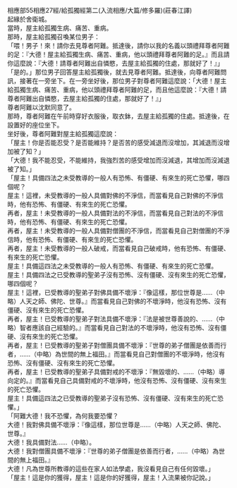 相應部55相應27經/給孤獨經第二(入流相應/大篇/修多羅)(莊春江譯)  
起緣於舍衛城。  
當時，屋主給孤獨生病、痛苦、重病。  
那時，屋主給孤獨召喚某位男子：  
「喂！男子！來！請你去見尊者阿難。抵達後，請你以我的名義以頭禮拜尊者阿難的足：『大德！屋主給孤獨生病、痛苦、重病，他以頭禮拜尊者阿難的足。』而且請你這麼說：『大德！請尊者阿難出自憐愍，去屋主給孤獨的住處，那就好了！』」  
「是的。」那位男子回答屋主給孤獨後，就去見尊者阿難。抵達後，向尊者阿難問訊，接著在一旁坐下。在一旁坐好後，那位男子對尊者阿難這麼說：「大德！屋主給孤獨生病、痛苦、重病，他以頭禮拜尊者阿難的足，而且他這麼說：『大德！請尊者阿難出自憐愍，去屋主給孤獨的住處，那就好了！』」  
尊者阿難以沈默同意了。  
那時，尊者阿難在午前時穿好衣服後，取衣鉢，去屋主給孤獨的住處。抵達後，在設置好的座位坐下。  
坐好後，尊者阿難對屋主給孤獨這麼說：  
「屋主！你是否能忍受？是否能維持？是否苦的感受減退而沒增加，其減退而沒增加被了知？」  
「大德！我不能忍受，不能維持，我強烈苦的感受增加而沒減退，其增加而沒減退被了知。」  
「屋主！具備四法之未受教導的一般人有恐怖、有僵硬、有來生的死亡恐懼，哪四個呢？  
屋主！這裡，未受教導的一般人具備對佛的不淨信，而當看見自己對佛的不淨信時，他有恐怖、有僵硬、有來生的死亡恐懼。  
再者，屋主！未受教導的一般人具備對法的不淨信，而當看見自己對法的不淨信時，他有恐怖、有僵硬、有來生的死亡恐懼。  
再者，屋主！未受教導的一般人具備對僧團的不淨信，而當看見自己對僧團的不淨信時，他有恐怖、有僵硬、有來生的死亡恐懼。  
再者，屋主！未受教導的一般人破戒，而當看見自己破戒時，他有恐怖、有僵硬、有來生的死亡恐懼。  
屋主！具備這四法之未受教導的一般人有恐怖、有僵硬、有來生的死亡恐懼。  
屋主！具備四法之已受教導的聖弟子沒有恐怖、沒有僵硬、沒有來生的死亡恐懼，哪四個呢？  
屋主！這裡，已受教導的聖弟子對佛具備不壞淨：『像這樣，那位世尊是……（中略）人天之師、佛陀、世尊。』而當看見自己對佛的不壞淨時，他沒有恐怖、沒有僵硬、沒有來生的死亡恐懼。  
再者，屋主！已受教導的聖弟子對法具備不壞淨：『法是被世尊善說的、……（中略）智者應該自己經驗的。』而當看見自己對法的不壞淨時，他沒有恐怖、沒有僵硬、沒有來生的死亡恐懼。  
再者，屋主！已受教導的聖弟子對僧團具備不壞淨：『世尊的弟子僧團是依善而行者，……（中略）為世間的無上福田。』而當看見自己對僧團的不壞淨時，他沒有恐怖、沒有僵硬、沒有來生的死亡恐懼。  
再者，屋主！已受教導的聖弟子具備對戒的不壞淨：『無毀壞的、……（中略）導向定的。』而當看見自己具備對戒的不壞淨時，他沒有恐怖、沒有僵硬、沒有來生的死亡恐懼。  
屋主！具備這四法之已受教導的聖弟子沒有恐怖、沒有僵硬、沒有來生的死亡恐懼。」  
「阿難大德！我不恐懼，為何我要恐懼？  
大德！我對佛具備不壞淨：『像這樣，那位世尊是……（中略）人天之師、佛陀、世尊。』  
大德！我具備對法……（中略）。  
大德！我對僧團具備不壞淨：『世尊的弟子僧團是依善而行者，……（中略）為世間的無上福田。』  
大德！凡為世尊所教導的這些在家人如法學處，我沒看見自己有任何毀壞。」  
「屋主！這是你的獲得，屋主！這是你的好獲得，屋主！入流果被你記說。」  
  
  
